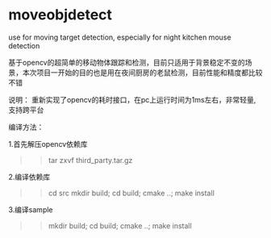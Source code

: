# moveobjdetect
use for moving target detection, especially for night kitchen mouse detection


基于opencv的超简单的移动物体跟踪和检测，目前只适用于背景稳定不变的场景，本次项目一开始的目的也是用在夜间厨房的老鼠检测，目前性能和精度都比较不错

说明：
        重新实现了opencv的耗时接口，在pc上运行时间为1ms左右，非常轻量, 支持跨平台


编译方法：

1.首先解压opencv依赖库
>> tar zxvf third_party.tar.gz

2.编译依赖库
>> cd src
>> mkdir build; cd build; cmake ..; make install

3.编译sample
>> mkdir build; cd build; cmake ..; make install
